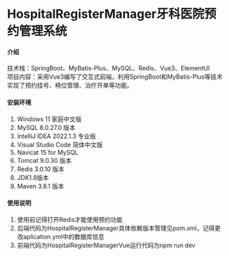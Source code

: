 # HospitalRegisterManager牙科医院预约管理系统

#### 介绍
技术栈：SpringBoot、MyBatis-Plus、MySQL、Redis、Vue3、ElementUI   
项目内容：采用Vue3编写了交互式前端，利用SpringBoot和MyBatis-Plus等技术实现了预约挂号、椅位管理、治疗开单等功能。

#### 安装环境
1.  Windows 11 家庭中文版 
2.  MySQL 8.0.27.0 版本 
3.  IntelliJ IDEA 2022.1.3 专业版 
4.  Visual Studio Code 简体中文版 
5.  Navicat 15 for MySQL 
6.  Tomcat 9.0.30 版本 
7.  Redis 3.0.10 版本 
8.  JDK1.8版本 
9.  Maven 3.8.1 版本 

#### 使用说明
1.  使用前记得打开Redis才能使用预约功能
2.  后端代码为HospitalRegisterManager具体依赖版本管理见pom.xml，记得更改aplication.yml中的数据库信息
3.  前端代码为HospitalRegisterManagerVue运行代码为npm run dev

